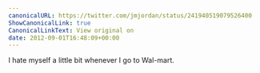 ```yaml
---
canonicalURL: https://twitter.com/jmjordan/status/241940519079526400
ShowCanonicalLink: true
CanonicalLinkText: View original on
date: 2012-09-01T16:48:09+00:00
---
```

I hate myself a little bit whenever I go to Wal-mart.